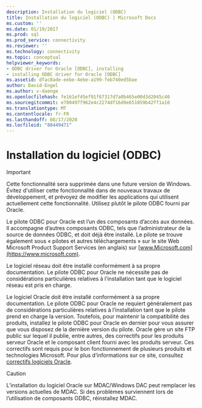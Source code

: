 ```yaml
---
description: Installation du logiciel (ODBC)
title: Installation du logiciel (ODBC) | Microsoft Docs
ms.custom: ''
ms.date: 01/19/2017
ms.prod: sql
ms.prod_service: connectivity
ms.reviewer: ''
ms.technology: connectivity
ms.topic: conceptual
helpviewer_keywords:
- ODBC driver for Oracle [ODBC], installing
- installing ODBC driver for Oracle [ODBC]
ms.assetid: dfac8ade-eebe-4ebe-a199-feb740ed5bae
author: David-Engel
ms.author: v-daenge
ms.openlocfilehash: fe161ef45ef91f67317d7a0b465e00d3d2045c40
ms.sourcegitcommit: e700497f962e4c2274df16d9e651059b42ff1a10
ms.translationtype: MT
ms.contentlocale: fr-FR
ms.lasthandoff: 08/17/2020
ms.locfileid: "88449471"
---
```

# <a name="installing-the-software-odbc"></a>Installation du logiciel (ODBC)
> [!IMPORTANT]  
>  Cette fonctionnalité sera supprimée dans une future version de Windows. Évitez d'utiliser cette fonctionnalité dans de nouveaux travaux de développement, et prévoyez de modifier les applications qui utilisent actuellement cette fonctionnalité. Utilisez plutôt le pilote ODBC fourni par Oracle.  
  
 Le pilote ODBC pour Oracle est l’un des composants d’accès aux données. Il accompagne d’autres composants ODBC, tels que l’administrateur de la source de données ODBC, et doit déjà être installé. Le pilote se trouve également sous « pilotes et autres téléchargements » sur le site Web Microsoft Product Support Services (en anglais) sur [www.Microsoft.com](https://www.microsoft.com).  
  
 Le logiciel réseau doit être installé conformément à sa propre documentation. Le pilote ODBC pour Oracle ne nécessite pas de considérations particulières relatives à l’installation tant que le logiciel réseau est pris en charge.  
  
 Le logiciel Oracle doit être installé conformément à sa propre documentation. Le pilote ODBC pour Oracle ne requiert généralement pas de considérations particulières relatives à l’installation tant que le pilote prend en charge la version. Toutefois, pour maintenir la compatibilité des produits, installez le pilote ODBC pour Oracle en dernier pour vous assurer que vous disposez de la dernière version du pilote. Oracle gère un site FTP public sur lequel il publie, entre autres, des correctifs pour les produits serveur Oracle et le composant client fourni avec les produits serveur. Ces correctifs sont requis pour le bon fonctionnement de plusieurs produits et technologies Microsoft. Pour plus d’informations sur ce site, consultez [correctifs logiciels Oracle](../../odbc/microsoft/oracle-software-patches.md).  
  
> [!CAUTION]  
>  L’installation du logiciel Oracle sur MDAC/Windows DAC peut remplacer les versions actuelles de MDAC. Si des problèmes surviennent lors de l’utilisation de composants ODBC, réinstallez MDAC.
